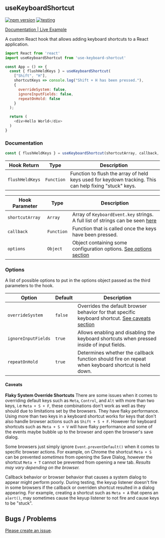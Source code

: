 ## useKeyboardShortcut

[![npm version](https://badge.fury.io/js/use-keyboard-shortcut.svg)](https://badge.fury.io/js/use-keyboard-shortcut) [![testing](https://github.com/arthurtyukayev/use-keyboard-shortcut/actions/workflows/testing.js.yml/badge.svg)](https://github.com/arthurtyukayev/use-keyboard-shortcut/actions/workflows/testing.js.yml)

[Documentation | Live Example](https://use-keyboard-shortcut.tyukayev.com/)

A custom React hook that allows adding keyboard shortcuts to a React application.

```javascript
import React from 'react'
import useKeyboardShortcut from 'use-keyboard-shortcut'

const App = () => {
  const { flushHeldKeys } = useKeyboardShortcut(
    ["Shift", "H"],
    shortcutKeys => console.log("Shift + H has been pressed."),
    { 
      overrideSystem: false,
      ignoreInputFields: false, 
      repeatOnHold: false 
    }
  );

  return (
    <div>Hello World</div>
  )
}
```

### Documentation
```javascript
const { flushHeldKeys } = useKeyboardShortcut(shortcutArray, callback, options)
```
| Hook Return | Type | Description |
|--------------|-----------|------------|
| `flushHeldKeys` | `Function` | Function to flush the array of held keys used for keydown tracking. This can help fixing "stuck" keys. |

| Hook Parameter | Type | Description |
|--------------|-----------|------------|
| `shortcutArray` | `Array` | Array of `KeyboardEvent.key` strings. A full list of strings can be seen [here](https://developer.mozilla.org/en-US/docs/Web/API/KeyboardEvent/key/Key_Values) |
| `callback` | `Function` | Function that is called once the keys have been pressed. |
| `options` | `Object` | Object containing some configuration options. [See options section](https://github.com/arthurtyukayev/use-keyboard-shortcut#options) |

### Options

A list of possible options to put in the options object passed as the third parameters to the hook.

| Option | Default | Description |
|--------------|-----------|------------|
| `overrideSystem` | `false` | Overrides the default browser behavior for that specific keyboard shortcut. [See caveats section](https://github.com/arthurtyukayev/use-keyboard-shortcut#caveats) |
| `ignoreInputFields` | `true` | Allows enabling and disabling the keyboard shortcuts when pressed inside of input fields. |
| `repeatOnHold` | `true` | Determines whether the callback function should fire on repeat when keyboard shortcut is held down. |

#### Caveats

**Flaky System Override Shortcuts**
There are some issues when it comes to overriding default keys such as `Meta`, `Control`, and `Alt` with more than two keys, i.e `Meta + S + F`, these combinations don't work as well as they should due to limitations set by the browsers. They have flaky performance. Using more than two keys in a keyboard shortcut works for keys that don't also handle browser actions such as `Shift + S + F`. However for keyboard shortcuts such as `Meta + S + V` will have flaky performance and some of the events  maybe bubble up to the browser and open the browser's save dialog.

Some browsers just simply ignore `Event.preventDefault()` when it comes to specific browser actions. For example, on Chrome the shortcut `Meta + S` can be prevented *sometimes* from opening the Save Dialog, however the shortcut `Meta + T` cannot be prevented from opening a new tab. _Results may vary depending on the browser._

Callback behavior or browser behavior that causes a system dialog to appear might perform poorly. During testing, the keyup listener doesn't fire in some browsers if the callback or overriden shortcut resulted in a dialog appearing. For example, creating a shortcut such as `Meta + A` that opens an `alert()`, may sometimes cause the keyup listener to not fire and cause keys to be "stuck".

## Bugs / Problems 
[Please create an issue](https://github.com/arthurtyukayev/use-keyboard-shortcut/issues/new). 
